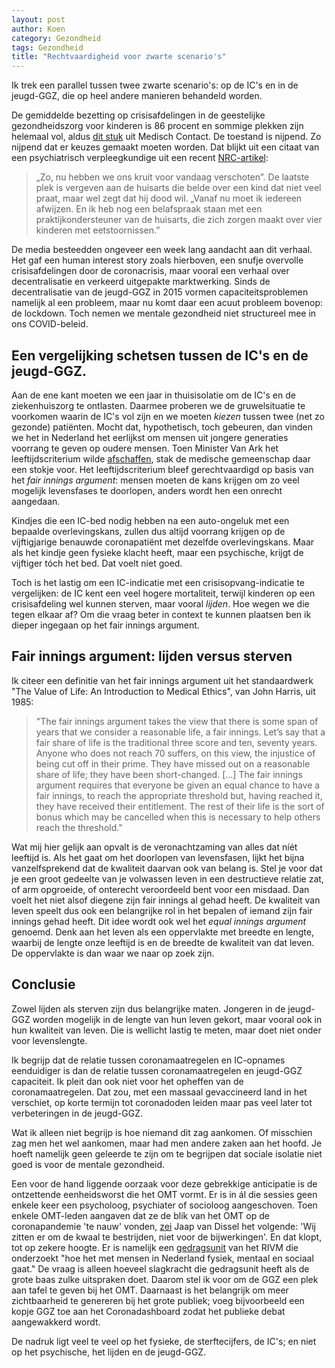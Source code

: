 ```yaml
---
layout: post
author: Koen
category: Gezondheid
tags: Gezondheid
title: "Rechtvaardigheid voor zwarte scenario's"
---
```

Ik trek een parallel tussen twee zwarte scenario's: op de IC's en in de jeugd-GGZ, die op heel andere manieren behandeld worden. 

De gemiddelde bezetting op crisisafdelingen in de geestelijke gezondheidszorg voor kinderen is 86 procent en sommige plekken zijn helemaal vol, aldus <a href="https://www.medischcontact.nl/nieuws/laatste-nieuws/nieuwsartikel/psychische-zorg-jongeren-volledig-overgelopen-in-coronacrisis.htm" target="_blank" rel="noopener">dit stuk</a> uit Medisch Contact. De toestand is nijpend. Zo nijpend dat er keuzes gemaakt moeten worden.<!--more--> Dat blijkt uit een citaat van een psychiatrisch verpleegkundige uit een recent <a href="https://www.nrc.nl/nieuws/2021/03/23/de-laatste-plek-is-s-ochtends-al-vergeven-a4036983 " target="_blank">NRC-artikel</a>:

<blockquote>„Zo, nu hebben we ons kruit voor vandaag verschoten”. De laatste plek is vergeven aan de huisarts die belde over een kind dat niet veel praat, maar wel zegt dat hij dood wil. „Vanaf nu moet ik iedereen afwijzen. En ik heb nog een belafspraak staan met een praktijkondersteuner van de huisarts, die zich zorgen maakt over vier kinderen met eetstoornissen.”</blockquote>

De media besteedden ongeveer een week lang aandacht aan dit verhaal. Het gaf een human interest story zoals hierboven, een snufje overvolle crisisafdelingen door de coronacrisis, maar vooral een verhaal over decentralisatie en verkeerd uitgepakte marktwerking. Sinds de decentralisatie van de jeugd-GGZ in 2015 vormen capaciteitsproblemen namelijk al een probleem, maar nu komt daar een acuut probleem bovenop: de lockdown. Toch nemen we mentale gezondheid niet structureel mee in ons COVID-beleid. 

## Een vergelijking schetsen tussen de IC's en de jeugd-GGZ.

Aan de ene kant moeten we een jaar in thuisisolatie om de IC's en de ziekenhuiszorg te ontlasten. Daarmee proberen we de gruwelsituatie te voorkomen waarin de IC's vol zijn en we moeten <i>kiezen</i> tussen twee (net zo gezonde) patiënten. Mocht dat, hypothetisch, toch gebeuren, dan vinden we het in Nederland het eerlijkst om mensen uit jongere generaties voorrang te geven op oudere mensen. Toen Minister Van Ark het leeftijdscriterium wilde <a href="https://open-pilot.overheid.nl/Details/ronl-8be088de-544b-410f-b952-20020b9ade85/1?hit=24&thema=c_9a574af9&count=50" target="_blank">afschaffen</a>, stak de medische gemeenschap daar een stokje voor. Het leeftijdscriterium bleef gerechtvaardigd op basis van het <i>fair innings argument</i>: mensen moeten de kans krijgen om zo veel mogelijk levensfases te doorlopen, anders wordt hen een onrecht aangedaan.

Kindjes die een IC-bed nodig hebben na een auto-ongeluk met een bepaalde overlevingskans, zullen dus altijd voorrang krijgen op de vijftigjarige benauwde coronapatiënt met dezelfde overlevingskans. Maar als het kindje geen fysieke klacht heeft, maar een psychische, krijgt de vijftiger tóch het bed. Dat voelt niet goed.

Toch is het lastig om een IC-indicatie met een crisisopvang-indicatie te vergelijken: de IC kent een veel hogere mortaliteit, terwijl kinderen op een crisisafdeling wel kunnen sterven, maar vooral <i>lijden</i>. Hoe wegen we die tegen elkaar af? Om die vraag beter in context te kunnen plaatsen ben ik dieper ingegaan op het fair innings argument.

## Fair innings argument: lijden versus sterven
Ik citeer een definitie van het fair innings argument uit het standaardwerk "The Value of Life: An Introduction to Medical Ethics", van John Harris, uit 1985:

<blockquote>
"The fair innings argument takes the view that there is some span of years that we consider a reasonable life, a fair innings. Let’s say that a fair share of life is the traditional three score and ten, seventy years. Anyone who does not reach 70 suffers, on this view, the injustice of being cut off in their prime. They have missed out on a reasonable share of life; they have been short-changed. [...] The fair innings argument requires that everyone be given an equal chance to have a fair innings, to reach the appropriate threshold but, having reached it, they have received their entitlement. The rest of their life is the sort of bonus which may be cancelled when this is necessary to help others reach the threshold."
</blockquote>

Wat mij hier gelijk aan opvalt is de veronachtzaming van alles dat níét leeftijd is. Als het gaat om het doorlopen van levensfasen, lijkt het bijna vanzelfsprekend dat de kwaliteit daarvan ook van belang is. Stel je voor dat je een groot gedeelte van je volwassen leven in een destructieve relatie zat, of arm opgroeide, of onterecht veroordeeld bent voor een misdaad. Dan voelt het niet alsof diegene zijn fair innings al gehad heeft. De kwaliteit van leven speelt dus ook een belangrijke rol in het bepalen of iemand zijn fair innings gehad heeft. Dit idee wordt ook wel het <i>equal innings argument</i> genoemd. Denk aan het leven als een oppervlakte met breedte en lengte, waarbij de lengte onze leeftijd is en de breedte de kwaliteit van dat leven. De oppervlakte is dan waar we naar op zoek zijn. 



## Conclusie
Zowel lijden als sterven zijn dus belangrijke maten. Jongeren in de jeugd-GGZ worden mogelijk in de lengte van hun leven gekort, maar vooral ook in hun kwaliteit van leven. Die is wellicht lastig te meten, maar doet niet onder voor levenslengte. 

Ik begrijp dat de relatie tussen coronamaatregelen en IC-opnames eenduidiger is dan de relatie tussen coronamaatregelen en jeugd-GGZ capaciteit. Ik pleit dan ook niet voor het opheffen van de coronamaatregelen. Dat zou, met een massaal gevaccineerd land in het verschiet, op korte termijn tot coronadoden leiden maar pas veel later tot verbeteringen in de jeugd-GGZ. 

Wat ik alleen niet begrijp is hoe niemand dit zag aankomen. Of misschien zag men het wel aankomen, maar had men andere zaken aan het hoofd. Je hoeft namelijk geen geleerde te zijn om te begrijpen dat sociale isolatie niet goed is voor de mentale gezondheid. 

Een voor de hand liggende oorzaak voor deze gebrekkige anticipatie is de ontzettende eenheidsworst die het OMT vormt. Er is in ál die sessies geen enkele keer een psycholoog, psychiater of socioloog aangeschoven. Toen enkele OMT-leden aangaven dat ze de blik van het OMT op de coronapandemie 'te nauw' vonden, <a href="https://www.volkskrant.nl/kijkverder/v/2021/een-jaar-in-het-voetspoor-van-vijf-omt-leden-over-politieke-druk-bedreigingen-en-onderlinge-spanning~v420752/" target="_blank">zei</a> Jaap van Dissel het volgende: 'Wij zitten er om de kwaal te bestrijden, niet voor de bijwerkingen'. En dat klopt, tot op zekere hoogte. Er is namelijk een <a href="https://www.rivm.nl/coronavirus-covid-19/omt" target="_blank">gedragsunit</a> van het RIVM die onderzoekt "hoe het met mensen in Nederland fysiek, mentaal en sociaal gaat." De vraag is alleen hoeveel slagkracht die gedragsunit heeft als de grote baas zulke uitspraken doet. Daarom stel ik voor om de GGZ een plek aan tafel te geven bij het OMT. Daarnaast is het belangrijk om meer zichtbaarheid te genereren bij het grote publiek; voeg bijvoorbeeld een kopje GGZ toe aan het Coronadashboard zodat het publieke debat aangewakkerd wordt. 

De nadruk ligt veel te veel op het fysieke, de sterftecijfers, de IC's; en niet op het psychische, het lijden en de jeugd-GGZ. 